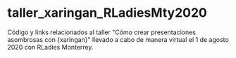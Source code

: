 # taller_xaringan_RLadiesMty2020
Código y links relacionados al taller "Cómo crear presentaciones asombrosas con {xaringan}" llevado a cabo de manera virtual el 1 de agosto 2020 con RLadies Monterrey.
